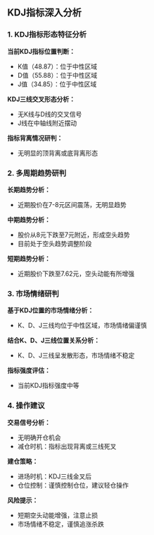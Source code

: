 ## KDJ指标深入分析

### 1. KDJ指标形态特征分析

**当前KDJ指标位置判断：**

* K值（48.87）：位于中性区域
* D值（55.88）：位于中性区域
* J值（34.85）：位于中性区域

**KDJ三线交叉形态分析：**

* 无K线与D线的交叉信号
* J线在中轴线附近摆动

**指标背离情况研判：**

* 无明显的顶背离或底背离形态

### 2. 多周期趋势研判

**长期趋势分析：**

* 近期股价在7-8元区间震荡，无明显趋势

**中期趋势分析：**

* 股价从8元下跌至7元附近，形成空头趋势
* 目前处于空头趋势调整阶段

**短期趋势分析：**

* 近期股价下跌至7.62元，空头动能有所增强

### 3. 市场情绪研判

**基于KDJ位置的市场情绪分析：**

* K、D、J三线均位于中性区域，市场情绪偏谨慎

**结合K、D、J三线位置关系分析：**

* K、D、J三线呈发散形态，市场情绪不稳定

**指标强度评估：**

* 当前KDJ指标强度中等

### 4. 操作建议

**交易信号分析：**

* 无明确开仓机会
* 减仓时机：指标出现背离或三线死叉

**建仓策略：**

* 进场时机：KDJ三线金叉后
* 仓位控制：谨慎控制仓位，建议轻仓操作

**风险提示：**

* 短期空头动能增强，注意止损
* 市场情绪不稳定，谨慎追涨杀跌